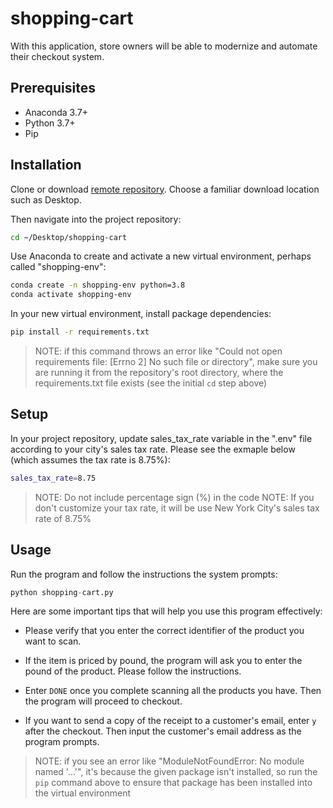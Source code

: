 # shopping-cart

With this application, store owners will be able to modernize and automate their checkout system.

## Prerequisites

  + Anaconda 3.7+
  + Python 3.7+
  + Pip

## Installation

Clone or download [remote repository](https://github.com/sshshana/shopping-cart). Choose a familiar download location such as Desktop.

Then navigate into the project repository:

```sh
cd ~/Desktop/shopping-cart
```

Use Anaconda to create and activate a new virtual environment, perhaps called "shopping-env":

```sh
conda create -n shopping-env python=3.8 
conda activate shopping-env
```
In your new virtual environment, install package dependencies:

```sh
pip install -r requirements.txt
```

> NOTE: if this command throws an error like "Could not open requirements file: [Errno 2] No such file or directory", make sure you are running it from the repository's root directory, where the requirements.txt file exists (see the initial `cd` step above)

## Setup

In your project repository, update sales_tax_rate variable in the ".env" file according to your city's sales tax rate. Please see the exmaple below (which assumes the tax rate is 8.75%):

```sh
sales_tax_rate=8.75
```
> NOTE: Do not include percentage sign (%) in the code
> NOTE: If you don't customize your tax rate, it will be use New York City's sales tax rate of 8.75%


## Usage
Run the program and follow the instructions the system prompts:

```py
python shopping-cart.py
```

Here are some important tips that will help you use this program effectively:

 + Please verify that you enter the correct identifier of the product you want to scan.

 + If the item is priced by pound, the program will ask you to enter the pound of the product. Please follow the instructions.

 + Enter `DONE` once you complete scanning all the products you have. Then the program will proceed to checkout.
 
 + If you want to send a copy of the receipt to a customer's email, enter `y` after the checkout. Then input the customer's email address as the program prompts.



> NOTE: if you see an error like "ModuleNotFoundError: No module named '...'", it's because the given package isn't installed, so run the `pip` command above to ensure that package has been installed into the virtual environment
